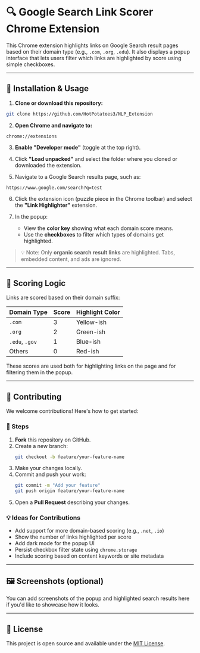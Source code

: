 # 🔍 Google Search Link Scorer Chrome Extension

This Chrome extension highlights links on Google Search result pages based on their domain type (e.g., `.com`, `.org`, `.edu`). It also displays a popup interface that lets users filter which links are highlighted by score using simple checkboxes.

---

## 🚀 Installation & Usage

1. **Clone or download this repository:**

```bash
git clone https://github.com/HotPotatoes3/NLP_Extension
```

2. **Open Chrome and navigate to:**

```
chrome://extensions
```

3. **Enable "Developer mode"** (toggle at the top right).

4. Click **"Load unpacked"** and select the folder where you cloned or downloaded the extension.

5. Navigate to a Google Search results page, such as:

```
https://www.google.com/search?q=test
```

6. Click the extension icon (puzzle piece in the Chrome toolbar) and select the **"Link Highlighter"** extension.

7. In the popup:
   - View the **color key** showing what each domain score means.
   - Use the **checkboxes** to filter which types of domains get highlighted.

> 💡 Note: Only **organic search result links** are highlighted. Tabs, embedded content, and ads are ignored.

---

## 🎯 Scoring Logic

Links are scored based on their domain suffix:

| Domain Type     | Score | Highlight Color |
|------------------|--------|-------------------|
| `.com`           | 3      | Yellow-ish         |
| `.org`           | 2      | Green-ish          |
| `.edu`, `.gov`   | 1      | Blue-ish           |
| Others           | 0      | Red-ish            |

These scores are used both for highlighting links on the page and for filtering them in the popup.

---

## 🤝 Contributing

We welcome contributions! Here's how to get started:

### 🔧 Steps

1. **Fork** this repository on GitHub.
2. Create a new branch:
   ```bash
   git checkout -b feature/your-feature-name
   ```
3. Make your changes locally.
4. Commit and push your work:
   ```bash
   git commit -m "Add your feature"
   git push origin feature/your-feature-name
   ```
5. Open a **Pull Request** describing your changes.

### 💡 Ideas for Contributions

- Add support for more domain-based scoring (e.g., `.net`, `.io`)
- Show the number of links highlighted per score
- Add dark mode for the popup UI
- Persist checkbox filter state using `chrome.storage`
- Include scoring based on content keywords or site metadata

---

## 🖼 Screenshots (optional)

You can add screenshots of the popup and highlighted search results here if you'd like to showcase how it looks.

---

## 📄 License

This project is open source and available under the [MIT License](LICENSE).
